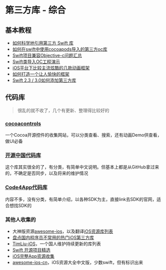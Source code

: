 # 第三方库 - 综合
## 基本教程
- [如何科学地引用第三方 Swift 库][1]
- [如何在swift中使用cocoapods导入的第三方oc库][2]
- [Swift项目兼容Objective-c问题汇总][3]
- [Swift类导入OC工程演示][4]
- [iOS平台下比较主流炫酷的几款动画框架][5]
- [如何打造一个让人愉快的框架][6]
- [Swift 2.3 / 3.0如何添加第三方库][7]

## 代码库
> 很乱的就不收了，几个有更新、整理得比较好的

### [cocoacontrols][8]
一个Cocoa开源控件的收集网站，可以分类查看、搜索，还有动画Demo供查看，做UI必备
### [开源中国代码库][9]
这个库其实很全的了，有分类，有简单中文说明。但基本上都是从GitHub拿过来的，不确定是否同步，以及将来的维护情况
### [Code4App代码库][10]
内容不多，没有分类，有简单介绍，以各种SDK为主，直接link去SDK的官网，适合想找SDK的
### 其他人收集的
- 大神版资源[awesome-ios][11]，以及翻译[iOS资源库列表][12]
- [盘点国内程序员不常用的热门iOS第三方库][13]
- [TimLiu-iOS][14]，一个国人维护持续更新的库列表
- [Swift 开源项目精选][15]
- [iOS完整App资源收集][16]
- [awesome-ios-cn][17]，iOS资源大全中文版，少数swift，但有标识出来



[1]:	http://www.cocoachina.com/cms/wap.php?action=article&id=9201
[2]:	http://www.itnose.net/detail/6121925.html "如何在swift中使用cocoapods导入的第三方oc库"
[3]:	http://www.bubuko.com/infodetail-846370.html
[4]:	http://my.oschina.net/u/1418722/blog/275363
[5]:	https://github.com/sxyx2008/awesome-ios-animation
[6]:	http://onevcat.com/2016/01/create-framework/ "如何打造一个让人愉快的框架"
[7]:	https://kemchenj.github.io/2016/08/16/2016-08-12/ "Swift 2.3 / 3.0如何添加第三方库"
[8]:	https://www.cocoacontrols.com/
[9]:	http://www.oschina.net/ios/codingList
[10]:	http://code4app.com/resource#develop-class-library
[11]:	https://github.com/vsouza/awesome-ios "awesome-ios"
[12]:	http://app.memect.com/doc/ios.html#awesome-android "iOS资源库列表"
[13]:	http://segmentfault.com/a/1190000003849085 "盘点国内程序员不常用的热门iOS第三方库:看完,还敢自称”精通iOS开发”吗?"
[14]:	https://github.com/Tim9Liu9/TimLiu-iOS "TimLiu-iOS"
[15]:	https://github.com/ipader/SwiftGuide/blob/master/Featured.md
[16]:	http://www.henishuo.com/ios-app-fully-code/ "iOS完整App资源收集"
[17]:	https://github.com/jobbole/awesome-ios-cn "awesome-ios-cn"